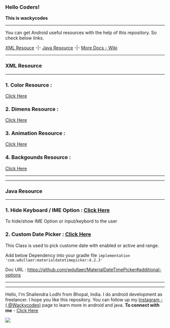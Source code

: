 ### Hello Coders!
**This is wackycodes**

***
You can get Android useful resources with the help of this repository.
So check below links.

[XML Resouce](https://github.com/WackyCodes/AndroidUses#xml-resource)   -|-  [Java Resource](https://github.com/WackyCodes/AndroidUses#java-resource)  -|- [More Docs - Wiki](https://github.com/WackyCodes/AndroidUses/wiki)
***

### XML Resource
-----------------------------

### 1. Color Resource :
 [Click Here](https://github.com/WackyCodes/AndroidUses/blob/main/colors.xml)
 
 
### 2. Dimens Resource :
 [Click Here](https://github.com/WackyCodes/AndroidUses/blob/main/dimen.xml)
 
 
### 3. Animation Resource :
 [Click Here](https://github.com/WackyCodes/AndroidUses/tree/main/Animation%20XML%20Files)
 
 
### 4. Backgounds Resource :
 [Click Here](https://github.com/WackyCodes/AndroidUses/tree/main/Backgrounds%20-%20Buttons%2C%20TextView%2C%20EditText%20etc)
 
***
***
### Java Resource
-----------------------------
 
### 1. Hide Keyboard / IME Option : [Click Here](https://github.com/WackyCodes/AndroidUses/blob/main/Upload%20Code/hide_keyboard.java)
 
 To hide/show IME Option or input/keybord to the user
 
### 2. Custom Date Picker : [Click Here](https://github.com/WackyCodes/AndroidUses/blob/main/Upload%20Code/custom_date_picker.java)

 This Class is used to pick custome date with enabled or active and range.
 
 Add below Dependency into your gradle file
 `implementation 'com.wdullaer:materialdatetimepicker:4.2.3'`

 Doc URL : https://github.com/wdullaer/MaterialDateTimePicker#additional-options


-----------------------------------------------------------------------------------------------------------------------------------
***

Hello, I'm Shailendra Lodhi from Bhopal, India.
I do android development as freelancer. I hope you like this repository. You can follow up my [Instagram - ( @Wackycodes)](https://www.instagram.com/wackycodes_/) page to learn more in android and java.
**To connect with me** - [Click Here](https://linktr.ee/wackycodes)

![](https://media-exp1.licdn.com/dms/image/C5616AQHBwd-SHsLzhw/profile-displaybackgroundimage-shrink_200_800/0/1613502824587?e=1620864000&v=beta&t=pdYIU4EtPeHwGenCPIrWdr145MWwDOw0Vmd2Zsx03Sg)
